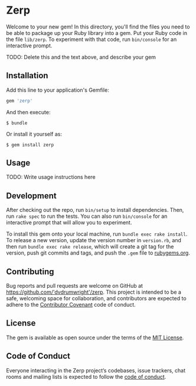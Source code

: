 # Zerp

Welcome to your new gem! In this directory, you'll find the files you need to be able to package up your Ruby library into a gem. Put your Ruby code in the file `lib/zerp`. To experiment with that code, run `bin/console` for an interactive prompt.

TODO: Delete this and the text above, and describe your gem

## Installation

Add this line to your application's Gemfile:

```ruby
gem 'zerp'
```

And then execute:

    $ bundle

Or install it yourself as:

    $ gem install zerp

## Usage

TODO: Write usage instructions here

## Development

After checking out the repo, run `bin/setup` to install dependencies. Then, run `rake spec` to run the tests. You can also run `bin/console` for an interactive prompt that will allow you to experiment.

To install this gem onto your local machine, run `bundle exec rake install`. To release a new version, update the version number in `version.rb`, and then run `bundle exec rake release`, which will create a git tag for the version, push git commits and tags, and push the `.gem` file to [rubygems.org](https://rubygems.org).

## Contributing

Bug reports and pull requests are welcome on GitHub at https://github.com/'dvdrumwright'/zerp. This project is intended to be a safe, welcoming space for collaboration, and contributors are expected to adhere to the [Contributor Covenant](http://contributor-covenant.org) code of conduct.

## License

The gem is available as open source under the terms of the [MIT License](https://opensource.org/licenses/MIT).

## Code of Conduct

Everyone interacting in the Zerp project’s codebases, issue trackers, chat rooms and mailing lists is expected to follow the [code of conduct](https://github.com/'dvdrumwright'/zerp/blob/master/CODE_OF_CONDUCT.md).
